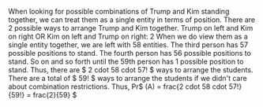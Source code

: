 When looking for possible combinations of Trump and Kim standing together, we can treat them as a single entity in terms of position. 
There are 2 possible ways to arrange Trump and Kim together. 
Trump on left and Kim on right OR Kim on left and Trump on right: 2 
When we do view them as a single entity together, we are left with 58 entities. 
The third person has 57 possible positions to stand. 
The fourth person has 56 possible positions to stand. 
So on and so forth until the 59th person has 1 possible position to stand. 
Thus, there are $ 2 cdot 58 cdot 57! $ ways to arrange the students.
There are a total of $ 59! $ ways to arrange the students if we didn't care about combination restrictions. 
Thus, Pr$ (A) = frac{2 cdot 58 cdot 57!}{59!} = frac{2}{59} $
